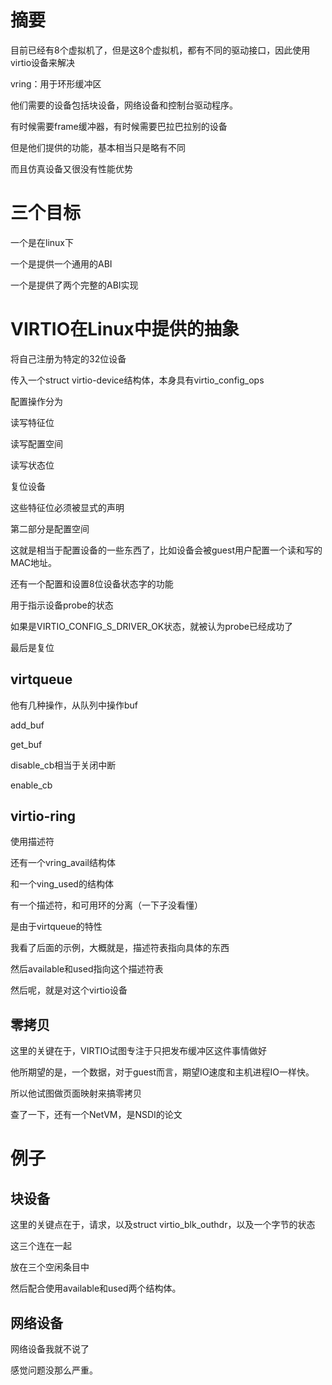 # 摘要

目前已经有8个虚拟机了，但是这8个虚拟机，都有不同的驱动接口，因此使用virtio设备来解决

vring：用于环形缓冲区



他们需要的设备包括块设备，网络设备和控制台驱动程序。

有时候需要frame缓冲器，有时候需要巴拉巴拉别的设备

但是他们提供的功能，基本相当只是略有不同

而且仿真设备又很没有性能优势



# 三个目标

一个是在linux下

一个是提供一个通用的ABI

一个是提供了两个完整的ABI实现



# VIRTIO在Linux中提供的抽象

将自己注册为特定的32位设备

传入一个struct virtio-device结构体，本身具有virtio_config_ops

配置操作分为

读写特征位

读写配置空间

读写状态位

复位设备



这些特征位必须被显式的声明



第二部分是配置空间

这就是相当于配置设备的一些东西了，比如设备会被guest用户配置一个读和写的MAC地址。



还有一个配置和设置8位设备状态字的功能

用于指示设备probe的状态

如果是VIRTIO_CONFIG_S_DRIVER_OK状态，就被认为probe已经成功了



最后是复位



## virtqueue

他有几种操作，从队列中操作buf

add_buf

get_buf

disable_cb相当于关闭中断

enable_cb



## virtio-ring

使用描述符



还有一个vring_avail结构体

和一个ving_used的结构体

有一个描述符，和可用环的分离（一下子没看懂）

是由于virtqueue的特性



我看了后面的示例，大概就是，描述符表指向具体的东西

然后available和used指向这个描述符表



然后呢，就是对这个virtio设备



## 零拷贝

这里的关键在于，VIRTIO试图专注于只把发布缓冲区这件事情做好

他所期望的是，一个数据，对于guest而言，期望IO速度和主机进程IO一样快。

所以他试图做页面映射来搞零拷贝



查了一下，还有一个NetVM，是NSDI的论文



# 例子

## 块设备

这里的关键点在于，请求，以及struct virtio_blk_outhdr，以及一个字节的状态

这三个连在一起

放在三个空闲条目中

然后配合使用available和used两个结构体。

## 网络设备

网络设备我就不说了

感觉问题没那么严重。

